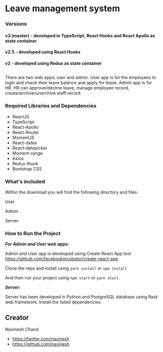 # Leave management system

### Versions
#### v3 (master) - developed in TypeScript, React Hooks and React Apollo as state container

#### v2.5 - developed using React Hooks

#### v2 - developed using Redux as state container
##

There are two web apps; user and admin. User app is for the employees to login and check their leave balance and apply for leave. Admin app is for HR. HR can approve/decline leave, manage employee record, create/archive/unarchive staff record.

### Required Libraries and Dependencies

* ReactJS
* TypeScript
* React-Apollo
* React-Router
* MomentJS
* React-dates
* React-datepicker
* Moment-range
* Axios
* Redux-thunk
* Bootstrap CSS

### What's included

Within the download you will find the following directory and files.

User

Admin

Server

### How to Run the Project

***For Admin and User web apps:***

Admin and User app is developed using Create React App tool https://github.com/facebookincubator/create-react-app

Clone the repo and install using ```yarn install``` or ```npm install```

And then run your project using ```npm start``` or ```yarn start```.

***Server:***

Server has been developed in Python and PostgreSQL database using flask web framework. Install the listed dependencies. 

## Creator
Navinesh Chand
* https://twitter.com/navinesh
* https://github.com/navinesh
